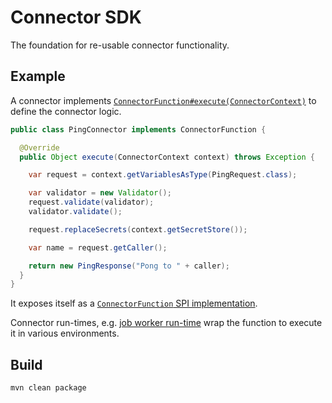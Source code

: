 # Connector SDK

The foundation for re-usable connector functionality.

## Example

A connector implements [`ConnectorFunction#execute(ConnectorContext)`](https://github.com/camunda/connectors-framework/blob/main/connector-sdk/src/main/java/io/camunda/connector/sdk/ConnectorFunction.java) to define the connector logic.

```java
public class PingConnector implements ConnectorFunction {

  @Override
  public Object execute(ConnectorContext context) throws Exception {

    var request = context.getVariablesAsType(PingRequest.class);

    var validator = new Validator();
    request.validate(validator);
    validator.validate();

    request.replaceSecrets(context.getSecretStore());

    var name = request.getCaller();

    return new PingResponse("Pong to " + caller);
  }
}
```

It exposes itself as a [`ConnectorFunction` SPI implementation](https://docs.oracle.com/javase/8/docs/api/java/util/ServiceLoader.html).

Connector run-times, e.g. [job worker run-time](../connector-runtime-job-worker) wrap the function to execute it in various environments.


## Build

```bash
mvn clean package
```

